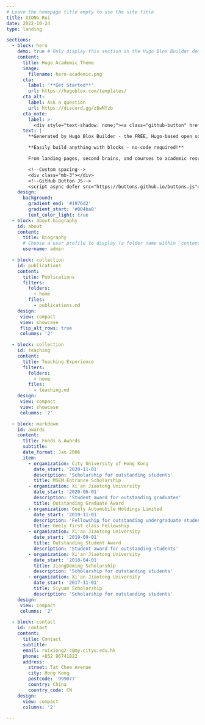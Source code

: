 ```yaml
---
# Leave the homepage title empty to use the site title
title: XIONG Rui
date: 2022-10-24
type: landing

sections:
  - block: hero
    demo: true # Only display this section in the Hugo Blox Builder demo site
    content:
      title: Hugo Academic Theme
      image:
        filename: hero-academic.png
      cta:
        label: '**Get Started**'
        url: https://hugoblox.com/templates/
      cta_alt:
        label: Ask a question
        url: https://discord.gg/z8wNYzb
      cta_note:
        label: >-
          <div style="text-shadow: none;"><a class="github-button" href="https://github.com/HugoBlox/hugo-blox-builder" data-icon="octicon-star" data-size="large" data-show-count="true" aria-label="Star">Star Hugo Blox Builder</a></div><div style="text-shadow: none;"><a class="github-button" href="https://github.com/HugoBlox/theme-academic-cv" data-icon="octicon-star" data-size="large" data-show-count="true" aria-label="Star">Star the Academic template</a></div>
      text: |-
        **Generated by Hugo Blox Builder - the FREE, Hugo-based open source website builder trusted by 500,000+ sites.**

        **Easily build anything with blocks - no-code required!**

        From landing pages, second brains, and courses to academic resumés, conferences, and tech blogs.

        <!--Custom spacing-->
        <div class="mb-3"></div>
        <!--GitHub Button JS-->
        <script async defer src="https://buttons.github.io/buttons.js"></script>
    design:
      background:
        gradient_end: '#1976d2'
        gradient_start: '#004ba0'
        text_color_light: true
  - block: about.biography
    id: about
    content:
      title: Biography
      # Choose a user profile to display (a folder name within `content/authors/`)
      username: admin

  - block: collection
    id: publications
    content:
      title: Publications
      filters:
        folders:
          - home
        files:
          - publications.md
    design:
     view: compact
     view: showcase
     flip_alt_rows: true
     columns: '2'

  - block: collection
    id: teaching
    content:
      title: Teaching Experience
      filters:
        folders:
          - home
        files:
          - teaching.md
    design:
     view: compact
     view: showcase
     columns: '2'

  - block: markdown
    id: awards
    content:
      title: Funds & Awards
      subtitle:
      date_format: Jan 2006
      item:
        - organization: City University of Hong Kong
          date_start: '2020-11-01'
          description: 'Scholarship for outstanding students'
          title: MSEM Entrance Scholarship
        - organization: Xi'an Jiaotong University
          date_start: '2020-06-01'
          description: 'Student award for outstanding graduates'
          title: Outstanding Graduate Award
        - organization: Geely Automobile Holdings Limited
          date_start: '2019-11-01'
          description: 'Fellowship for outstanding undergraduate students'
          title: Geely first class Fellowship
        - organization: Xi'an Jiaotong University
          date_start: '2019-09-01'
          title: Outstanding Student Award
          description: 'Student award for outstanding students'
        - organization: Xi'an Jiaotong University
          date_start: '2018-04-01'
          title: JiangDeming Scholarship
          description: 'Scholarship for outstanding students'
        - organization: Xi'an Jiaotong University
          date_start: '2017-11-01'
          title: Siyuan Scholarship
          description: 'Scholarship for outstanding students'
    design:
     view: compact
     columns: '2'

  - block: contact
    id: contact
    content:
      title: Contact
      subtitle:
      email: ruixiong2-c@my.cityu.edu.hk
      phone: +852 96741822
      address:
        street: Tat Chee Avenue
        city: Hong Kong
        postcode: '999077'
        country: China
        country_code: CN
    design:
      view: compact
      columns: '2'

---
```

